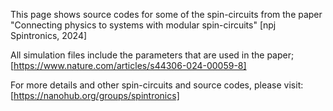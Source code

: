 This page shows source codes for some of the spin-circuits from the paper "Connecting physics to systems with modular spin-circuits" [npj Spintronics, 2024]

All simulation files include the parameters that are used in the paper; [https://www.nature.com/articles/s44306-024-00059-8]

For more details and other spin-circuits and source codes, please visit:  [https://nanohub.org/groups/spintronics]
